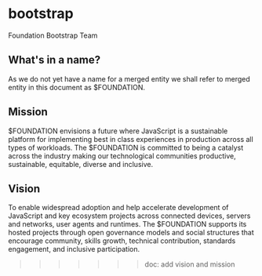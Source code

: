 # bootstrap
Foundation Bootstrap Team

## What's in a name?

As we do not yet have a name for a merged entity we shall refer to merged entity in this document
as $FOUNDATION.

## Mission

$FOUNDATION envisions a future where JavaScript is a sustainable platform for implementing best in
class experiences in production across all types of workloads.  The $FOUNDATION is committed to
being a catalyst across the industry making our technological communities productive, sustainable,
equitable, diverse and inclusive.

## Vision

To enable widespread adoption and help accelerate development of JavaScript and key ecosystem projects
across connected devices, servers and networks, user agents and runtimes. The $FOUNDATION supports its
hosted projects through open governance models and social structures that encourage community, skills
growth, technical contribution, standards engagement, and inclusive participation.
>>>>>>> doc: add vision and mission
